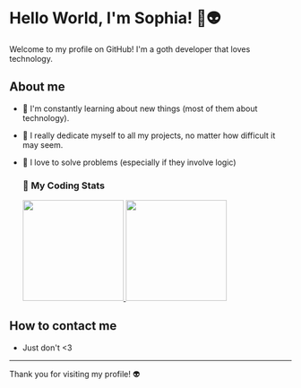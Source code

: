 # Hello World, I'm Sophia! 🐀👽
Welcome to my profile on GitHub! I'm a goth developer that loves technology.

## About me

- 🦇 I'm constantly learning about new things (most of them about technology).
- 🦴 I really dedicate myself to all my projects, no matter how difficult it may seem.
- 👾 I love to solve problems (especially if they involve logic)

   <h3>🥀 My Coding Stats</h3>
  <a href="https://github.com/esquizosophia">
    <img height="180" src="https://github-readme-stats.vercel.app/api/?username=esquizosophia&show_icons=true&theme=dracula&include_all_commits=true&count_private=true"/>
  </a>

  <a href="https://github.com/esquizosophia">
    <img height="180" src="https://github-readme-stats.vercel.app/api/top-langs/?username=esquizosophia&layout=compact&langs_count=16&theme=dracula"/>
  </a>

## How to contact me

- Just don't <3

---

Thank you for visiting my profile! 👽
